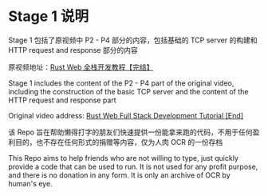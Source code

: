 # Stage 1 说明

Stage 1 包括了原视频中 P2 - P4 部分的内容，包括基础的 TCP server 的构建和 HTTP request and response 部分的内容

原视频地址：[Rust Web 全栈开发教程【完结】](https://www.bilibili.com/video/BV1RP4y1G7KF/)

Stage 1 includes the content of the P2 - P4 part of the original video, including the construction of the basic TCP server and the content of the HTTP request and response part

Original video address: [Rust Web Full Stack Development Tutorial [End]](https://www.bilibili.com/video/BV1RP4y1G7KF/)

该 Repo 旨在帮助懒得打字的朋友们快速提供一份能拿来跑的代码，不用于任何盈利目的，也不存在任何形式的捐赠等内容，仅为人肉 OCR 的一份存档

This Repo aims to help friends who are not willing to type, just quickly provide a code that can be used to run. It is not used for any profit purpose, and there is no donation in any form. It is only an archive of OCR by human's eye.